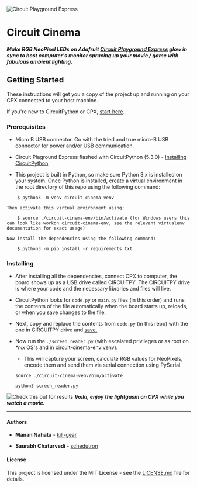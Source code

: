 ![Circuit Playground Express](https://cdn-learn.adafruit.com/guides/cropped_images/000/001/799/medium640/cpx01.jpg?1520545756)
# Circuit Cinema

##### Make RGB NeoPixel LEDs on Adafruit [Circuit Playground Express](https://www.adafruit.com/product/3333) glow in sync to host computer's monitor sprucing up your movie / game with fabulous ambient lighting.


## Getting Started

These instructions will get you a copy of the project up and running on your CPX connected to your host machine.

If you're new to CircuitPython or CPX, [start here](https://learn.adafruit.com/adafruit-circuit-playground-express).

### Prerequisites
* Micro B USB connector. Go with the tried and true micro-B USB connector for power and/or USB communication. 

* Circuit Plaground Express flashed with CircuitPython (5.3.0) - [Installing CircuitPython](https://learn.adafruit.com/welcome-to-circuitpython/installing-circuitpython)

* This project is built in Python, so make sure Python 3.x is installed on your system. Once Python is installed, create a virtual environment in the root directory of this repo using the following command:

```
    $ python3 -m venv circuit-cinema-venv
```
    Then activate this virtual environment using:
```
    $ source ./circuit-cinema-env/bin/activate (for Windows users this can look like workon circuit-cinema-env, see the relevant virtualenv documentation for exact usage)
```
    Now install the dependencies using the following command:
```
    $ python3 -m pip install -r requirements.txt
```


### Installing

- After installing all the dependencies, connect CPX to computer, the board shows up as a USB drive called CIRCUITPY. The CIRCUITPY drive is where your code and the necessary libraries and files will live.

- CircuitPython looks for `code.py` or  `main.py` files (in this order) and runs the contents of the file automatically when the board starts up, reloads, or when you save changes to the file.

- Next, copy and replace the contents from `code.py` (in this repo) with the one in CIRCUITPY drive and [save.](https://learn.adafruit.com/welcome-to-circuitpython/creating-and-editing-code)

- Now run the `./screen_reader.py` (with escalated privileges or as root on *\*nix* OS's and in circuit-cinema-env venv).
    - This will capture your screen, calculate RGB values for NeoPixels, encode them and send them via serial connection using PySerial.

    ```
    source ./circuit-cinema-venv/bin/activate
    ```
    ```
    python3 screen_reader.py
    ```

![Check this out for results](https://www.dl.dropboxusercontent.com/s/qfhtx09l7r5o02e/20200823_215401-ANIMATION.gif?dl=0)
***Voila, enjoy the lightgasm on CPX while you watch a movie.***

***


#### Authors

* **Manan Nahata** - [kill-gear](https://github.com/kill-gear)

* **Saurabh Chaturvedi** - [schedutron](https://github.com/schedutron)

#### License

This project is licensed under the MIT License - see the [LICENSE.md](LICENSE.md) file for details.
